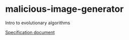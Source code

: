 # malicious-image-generator
Intro to evolutionary algorithms

[Specification document](https://docs.google.com/document/d/1F7Zq-NfiTyu6B2PMtF5U1897ay0l5iYZjqns28J6JnY/edit?usp=sharing) 
